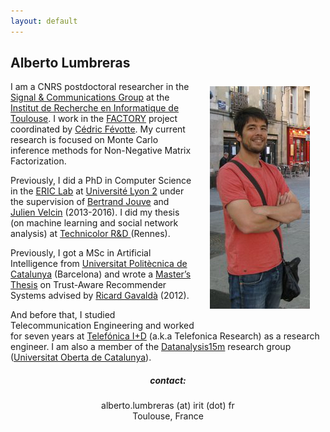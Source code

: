 ```yaml
---
layout: default
---
```

  
                
<img src="./img/Alberto.jpg" class="img-rounded" style="float: right; margin: 65px 25px 25px 25px;" />

## Alberto Lumbreras


<p> I am a CNRS postdoctoral researcher in the <a href = "http://sc.enseeiht.fr/Signal & Communications Group">Signal & Communications Group</a>
at the <a href="https://www.irit.fr/?lang=fr">Institut de Recherche en Informatique de Toulouse</a>. 
I work in the <a href="http://projectfactory.irit.fr/">FACTORY</a> project 
coordinated by <a href="https://www.irit.fr/~Cedric.Fevotte/">Cédric Févotte</a>. 
My current research is focused on Monte Carlo inference methods for Non-Negative Matrix Factorization.

<p>Previously, I did a PhD in Computer Science in the <a href="http://eric.univ-lyon2.fr/">ERIC Lab</a> 
at <a href="http://www.univ-lyon2.fr/">Université Lyon 2</a> 
under the supervision of <a href="http://blogs.univ-tlse2.fr/jouve/">Bertrand Jouve</a> 
and <a href="http://mediamining.univ-lyon2.fr/people/velcin/">Julien Velcin</a> (2013-2016). 
I did my thesis (on machine learning and social network analysis) at <a href="http://www.technicolor.com/">Technicolor R&D </a> (Rennes).</p> 

</p>Previously, I got a MSc in Artificial Intelligence from <a href="http://www.upc.edu/?set_language=en">Universitat Politècnica de Catalunya</a> (Barcelona)
and wrote a <a href="http://www.albertolumbreras.net/files/Lumbreras_MasterThesis.pdf">Master’s Thesis</a> on Trust-Aware Recommender Systems 
advised by <a href="http://www.lsi.upc.edu/~gavalda/">Ricard Gavaldà</a> (2012).</p>

<p>And before that, I studied Telecommunication Engineering 
and worked for seven years at <a href="http://tid.es/en/Pages/default.aspx">Telefónica I+D</a> (a.k.a Telefonica Research) 
as a research engineer. 
I am also a member of the <a href="http://datanalysis15m.wordpress.com/">Datanalysis15m</a> research group 
(<a href="http://www.uoc.edu/portal/en/index.html">Universitat Oberta de Catalunya</a>).</p>

<div align="center">
	<h5>contact:</h5>
	<p>alberto.lumbreras (at) irit (dot) fr<br /> Toulouse, France</p>
</div>

        

